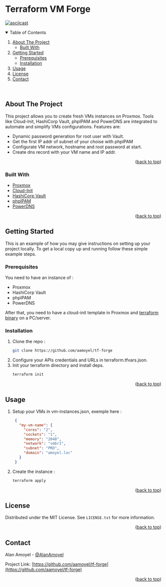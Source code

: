 # Terraform VM Forge
<div id="top"></div>

[![asciicast](https://asciinema.org/a/499315.svg)](https://asciinema.org/a/499315)

<!-- TABLE OF CONTENTS -->
<details open>
  <summary>Table of Contents</summary>
  <ol>
    <li>
      <a href="#about-the-project">About The Project</a>
      <ul>
        <li><a href="#built-with">Built With</a></li>
      </ul>
    </li>
    <li>
      <a href="#getting-started">Getting Started</a>
      <ul>
        <li><a href="#prerequisites">Prerequisites</a></li>
        <li><a href="#installation">Installation</a></li>
      </ul>
    </li>
    <li><a href="#usage">Usage</a></li>
    <li><a href="#license">License</a></li>
    <li><a href="#contact">Contact</a></li>
  </ol>
</details>
</br>



<!-- ABOUT THE PROJECT -->
## About The Project

This project allows you to create fresh VMs instances on Proxmox.
Tools like Cloud-Init, HashiCorp Vault, phpIPAM and PowerDNS are integrated to automate and simplify VMs configurations. Features are:
- Dynamic password generation for root user with Vault.
- Get the first IP addr of subnet of your choise with phpIPAM
- Configurate VM network, hostname and root password at start.
- Create dns record with your VM name and IP addr.

<p align="right">(<a href="#top">back to top</a>)</p>



### Built With

* [Proxmox](https://www.proxmox.com)
* [Cloud-Init](https://cloud-init.io/)
* [HashiCorp Vault](https://www.vaultproject.io/)
* [phpIPAM](https://phpipam.net/)
* [PowerDNS](https://www.powerdns.com/)

<p align="right">(<a href="#top">back to top</a>)</p>



<!-- GETTING STARTED -->
## Getting Started

This is an example of how you may give instructions on setting up your project locally.
To get a local copy up and running follow these simple example steps.

### Prerequisites

You need to have an instance of :
* Proxmox
* HashiCorp Vault
* phpIPAM
* PowerDNS

After that, you need to have a cloud-init template in Proxmox and [terraform binary](https://learn.hashicorp.com/tutorials/terraform/install-cli) on a PC/server.

### Installation

1. Clone the repo :
   ```sh
   git clone https://github.com/aamoyel/tf-forge
   ```
2. Configure your APIs credentials and URLs in terraform.tfvars.json.
3. Init your terraform directory and install deps.
   ```sh
   terraform init
   ```

<p align="right">(<a href="#top">back to top</a>)</p>



<!-- USAGE EXAMPLES -->
## Usage

1. Setup your VMs in vm-instances.json, exemple here :
   ```json
    {
      "my-vm-name": {
        "cores": "2",
        "sockets": "1",
        "memory": "2048",
        "network": "vmbr1",
        "subnet": "PRD",
        "domain": "amoyel.loc"
      }
    }
   ```
2. Create the instance :
   ```sh
   terraform apply
   ```

<p align="right">(<a href="#top">back to top</a>)</p>



<!-- LICENSE -->
## License

Distributed under the MIT License. See `LICENSE.txt` for more information.

<p align="right">(<a href="#top">back to top</a>)</p>



<!-- CONTACT -->
## Contact

Alan Amoyel - [@AlanAmoyel](https://twitter.com/AlanAmoyel)

Project Link: [https://github.com/aamoyel/tf-forge](https://github.com/aamoyel/tf-forge)

<p align="right">(<a href="#top">back to top</a>)</p>
